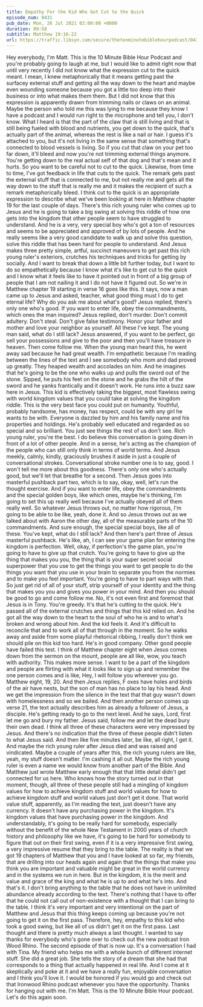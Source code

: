 ```yaml
---
title: Empathy For the Kid Who Got Cut to the Quick
episode_num: 0431
pub_date: Mon, 26 Jul 2021 02:00:00 +0000
duration: 09:58
subtitle: Matthew 19:16-22
url: https://traffic.libsyn.com/secure/thetenminutebiblehourpodcast/0431_-_Empathy_For_The_Kid_Who_Got_Cut_to_the__Quick.mp3
---
```


 Hey everybody, I'm Matt. This is the 10 Minute Bible Hour Podcast and you're probably going to laugh at me, but I would like to admit right now that until very recently I did not know what the expression cut to the quick meant. I mean, I knew metaphorically that it means getting past the surfacey external stuff and getting all the way down to the heart and maybe even wounding someone because you got a little too deep into their business or into what makes them them. But I did not know that this expression is apparently drawn from trimming nails or claws on an animal. Maybe the person who told me this was lying to me because they know I have a podcast and I would run right to the microphone and tell you, I don't know. What I heard is that the part of the claw that is still living and that is still being fueled with blood and nutrients, you get down to the quick, that's actually part of the animal, whereas the rest is like a nail or hair. I guess it's attached to you, but it's not living in the same sense that something that's connected to blood vessels is living. So if you cut that claw on your pet too far down, it'll bleed and now you're not trimming external things anymore. You're getting down to the real actual self of that dog and that's mean and it hurts. So you want to be careful not to cut to the quick. Likewise, from time to time, I've got feedback in life that cuts to the quick. The remark gets past the external stuff that is connected to me, but not really me and gets all the way down to the stuff that is really me and it makes the recipient of such a remark metaphorically bleed. I think cut to the quick is an appropriate expression to describe what we've been looking at here in Matthew chapter 19 for the last couple of days. There's this rich young ruler who comes up to Jesus and he is going to take a big swing at solving this riddle of how one gets into the kingdom that other people seem to have struggled to understand. And he is a very, very special boy who's got a ton of resources and seems to be appreciated and approved of by lots of people. And he really seems like a very good candidate to walk up and solve this question, solve this riddle that has been hard for people to understand. And Jesus makes three pretty simple, artful, succinct maneuvers to get past this rich young ruler's exteriors, crutches his techniques and tricks for getting by socially. And I want to break that down a little bit further today, but I want to do so empathetically because I know what it's like to get cut to the quick and I know what it feels like to have it pointed out in front of a big group of people that I am not nailing it and I do not have it figured out. So we're in Matthew chapter 19 starting in verse 16 goes like this. It says, now a man came up to Jesus and asked, teacher, what good thing must I do to get eternal life? Why do you ask me about what's good? Jesus replied, there's only one who's good. If you want to enter life, obey the commandments, which ones the man inquired? Jesus replied, don't murder. Don't commit adultery. Don't steal. Don't give false testimony. Honor your father and mother and love your neighbor as yourself. All these I've kept. The young man said, what do I still lack? Jesus answered, if you want to be perfect, go sell your possessions and give to the poor and then you'll have treasure in heaven. Then come follow me. When the young man heard this, he went away sad because he had great wealth. I'm empathetic because I'm reading between the lines of the text and I see somebody who mom and dad proved up greatly. They heaped wealth and accolades on him. And he imagines that he's going to be the one who walks up and pulls the sword out of the stone. Sipped, he puts his feet on the stone and he grabs the hilt of the sword and he yanks frantically and it doesn't work. He runs into a buzz saw here in Jesus. This kid is effectively taking the biggest, most flawless swing with world kingdom values that you could take at solving the kingdom riddle. This is the very best face you could put on humanity. Youthful, probably handsome, has money, has respect, could be with any girl he wants to be with. Everyone is dazzled by him and his family name and his properties and holdings. He's probably well educated and regarded as so special and so brilliant. You just see things the rest of us don't see. Rich young ruler, you're the best. I do believe this conversation is going down in front of a lot of other people. And in a sense, he's acting as the champion of the people who can still only think in terms of world terms. And Jesus meekly, calmly, kindly, graciously brushes it aside in just a couple of conversational strokes. Conversational stroke number one is to say, good. I won't tell me more about this goodness. There's only one who's actually good, but we'll let that breathe for a second. Then Jesus goes into masterful pushback part two, which is to say, okay, well, let's run the thought exercise. And if you want to enter life, obey the commandments and the special golden boys, like which ones, maybe he's thinking, I'm going to set this up really well because I've actually obeyed all of them really well. So whatever Jesus throws out, no matter how rigorous, I'm going to be able to be like, yeah, done it. And so Jesus throws out as we talked about with Aaron the other day, all of the measurable parts of the 10 commandments. And sure enough, the special special boys, like all of these. You've kept, what do I still lack? And then here's part three of Jesus masterful pushback. He's like, ah, I can see your game plan for entering the kingdom is perfection. Well, okay, if perfection's the game plan, you're going to have to give up that crutch. You're going to have to give up the thing that makes you you, the thing that is your super secret social superpower that you use to get the things you want to get people to do the things you want that you use in your brain to separate you from the normies and to make you feel important. You're going to have to part ways with that. So just get rid of all of your stuff, strip yourself of your identity and the thing that makes you you and gives you power in your mind. And then you should be good to go and come follow me. No, it's not even first and foremost that Jesus is in Tony. You're greedy. It's that he's cutting to the quick. He's passed all of the external crutches and things that this kid relied on. And he got all the way down to the heart to the soul of who he is and to what's broken and wrong about him. And the kid feels it. And it's difficult to reconcile that and to work all of that through in the moment. So he walks away and aside from some playful rhetorical ribbing, I really don't think we should pile on this kid too hard. He's in good company. Other good people have failed this test. I think of Matthew chapter eight when Jesus comes down from the sermon on the mount, people are all like, wow, you teach with authority. This makes more sense. I want to be a part of the kingdom and people are flirting with what it looks like to sign up and remember the one person comes and is like, Hey, I will follow you wherever you go. Matthew eight, 19, 20. And then Jesus replies, F oxes have holes and birds of the air have nests, but the son of man has no place to lay his head. And we get the impression from the silence in the text that that guy wasn't down with homelessness and so we bailed. And then another person comes up verse 21, the text actually describes him as already a follower of Jesus, a disciple. He's getting ready to go to the next level. And he says, Lord, first let me go and bury my father. Jesus said, follow me and let the dead bury their own dead. I think all three of these characters were very impressed by Jesus. And there's no indication that the three of these people didn't listen to what Jesus said. And then like five minutes later, be like, all right, I get it. And maybe the rich young ruler after Jesus died and was raised and vindicated. Maybe a couple of years after this, the rich young rulers are like, yeah, my stuff doesn't matter. I'm cashing it all out. Maybe the rich young ruler is even a name we would know from another part of the Bible. And Matthew just wrote Matthew early enough that that little detail didn't get connected for us here. Who knows how the story turned out in that moment, though, all three of these people still had a mingling of kingdom values for how to achieve kingdom stuff and world values for how to achieve kingdom stuff and world values just don't get it done. That world value stuff, apparently, as I'm reading the text, just doesn't have any currency. It doesn't have any purchasing power in the kingdom. It's kingdom values that have purchasing power in the kingdom. And understandably, it's going to be really hard for somebody, especially without the benefit of the whole New Testament in 2000 years of church history and philosophy like we have, it's going to be hard for somebody to figure that out on their first swing, even if it is a very impressive first swing, a very impressive resume that they bring to the table. The reality is that we got 19 chapters of Matthew that you and I have looked at so far, my friends, that are drilling into our heads again and again that the things that make you think you are important and valuable might be great in the world currency and in the systems we run in here. But in the kingdom, it is the merit and value and grace of the king and what he is up to and what he's into. And that's it. I don't bring anything to the table that he does not have in unlimited abundance already according to the text. There's nothing that I have to offer that he could not call out of non-existence with a thought that I can bring to the table. I think it's very important and very intentional on the part of Matthew and Jesus that this thing keeps coming up because you're not going to get it on the first pass. Therefore, hey, empathy to this kid who took a good swing, but like all of us didn't get it on the first pass. Last thought and there is pretty much always a last thought. I wanted to say thanks for everybody who's gone over to check out the new podcast Iron Wood Rhino. The second episode of that is now up. It's a conversation I had with Tina. My friend who helps me with a whole bunch of different internet stuff. She did a great job. She tells the story of a dream that she had that corresponds to a thing that actually happened in real life. And I come at it skeptically and poke at it and we have a really fun, enjoyable conversation and I think you'll love it. I would be honored if you would go and check out that Ironwood Rhino podcast whenever you have the opportunity. Thanks for hanging out with me. I'm Matt. This is the 10 Minute Bible Hour podcast. Let's do this again soon.